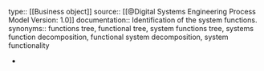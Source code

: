 type:: [[Business object]]
source:: [[@Digital Systems Engineering Process Model Version: 1.0]]
documentation:: Identification of the system functions.
synonyms:: functions tree, functional tree, system functions tree, systems function decomposition, functional system decomposition, system functionality

-